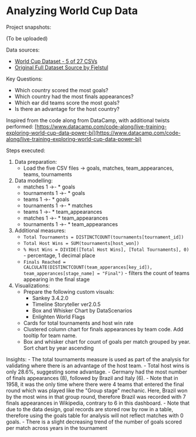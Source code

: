 # Analyzing World Cup Data

Project snapshots:

(To be uploaded)

Data sources:

- [World Cup Dataset - 5 of 27 CSVs](https://github.com/jessxahmet/live-training-exploring-world-cup-data-in-power-bi/tree/main/Datasets)
- [Original Full Dataset Source by Fjelstul](https://github.com/jfjelstul/worldcup)

Key Questions:

- Which country scored the most goals?
- Which country had the most finals appearances?
- Which ear did teams score the most goals?
- Is there an advantage for the host country?

Inspired from the code along from DataCamp, with additional twists performed: [https://www.datacamp.com/code-along/live-training-exploring-world-cup-data-power-bi](https://www.datacamp.com/code-along/live-training-exploring-world-cup-data-power-bi)

Steps executed:

1. Data preparation:
    - Load the five CSV files -> goals, matches, team_appearances, teams, tournaments
2. Data modelling:
    - matches 1 ->- * goals
    - tournaments 1 ->- * goals
    - teams 1 ->- * goals
    - tournaments 1 ->- * matches
    - teams 1 ->- * team_appearances
    - matches 1 ->- * team_appearances
    - tournaments 1 ->- * team_appearances
3. Additional measures:
    - `Total Tournaments = DISTINCTCOUNT(tournaments[tournament_id])`
    - `Total Host Wins = SUM(tournaments[host_won])`
    - `% Host Wins = DIVIDE([Total Host Wins], [Total Tournaments], 0)` - percentage, 1 decimal place
    - `Finals Reached = CALCULATE(DISTINCTCOUNT(team_apperances[key_id]), team_apperances[stage_name] = "Final")` - filters the count of teams appearing in the final stage
4. Visualizations:
    - Prepare the following custom visuals:
        - Sankey 3.4.2.0
        - Timeline Storyteller ver2.0.5
        - Box and Whisker Chart by DataScenarios
        - Enlighten World Flags
    - Cards for total tournaments and host win rate
    - Clustered column chart for finals appearances by team code. Add tooltip for team name.
    - Box and whisker chart for count of goals per match grouped by year. Sort chart by year ascending

Insights:
    - The total tournaments measure is used as part of the analysis for validating where there is an advantage of the host team. 
    - Total host wins is only 28.6%, suggesting some advantage.
    - Germany had the most number of finals appearances (8), followed by Brazil and Italy (6).
    - Note that in 1958, it was the only time where there were 4 teams that entered the final round which was played like the "Group stage" mechanic. Here, Brazil won by the most wins in that group round, therefore Brazil was recorded with 7 finals appearances in Wikipedia, contrary to 6 in this dashboard.
    - Note that due to the data design, goal records are stored row by row in a table, therefore using the goals table for analysis will not reflect matches with 0 goals.
    - There is a slight decreasing trend of the number of goals scored per match across years in the tournament
